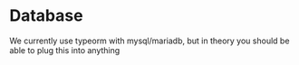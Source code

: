 # Database

We currently use typeorm with mysql/mariadb, but in theory you should be able to plug this into anything
